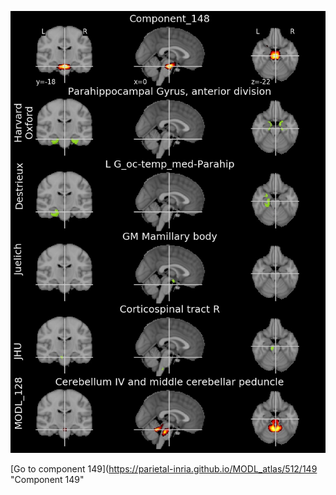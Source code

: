 


![148](preliminary/148.jpg "Component 148")

[Go to component 149](https://parietal-inria.github.io/MODL_atlas/512/149 "Component 149"
